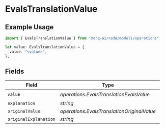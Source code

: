 # EvalsTranslationValue

## Example Usage

```typescript
import { EvalsTranslationValue } from "@orq-ai/node/models/operations";

let value: EvalsTranslationValue = {
  value: "<value>",
};
```

## Fields

| Field                                      | Type                                       | Required                                   | Description                                |
| ------------------------------------------ | ------------------------------------------ | ------------------------------------------ | ------------------------------------------ |
| `value`                                    | *operations.EvalsTranslationEvalsValue*    | :heavy_check_mark:                         | N/A                                        |
| `explanation`                              | *string*                                   | :heavy_minus_sign:                         | N/A                                        |
| `originalValue`                            | *operations.EvalsTranslationOriginalValue* | :heavy_minus_sign:                         | N/A                                        |
| `originalExplanation`                      | *string*                                   | :heavy_minus_sign:                         | N/A                                        |